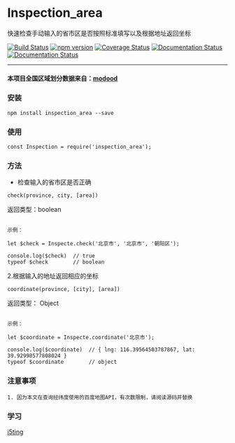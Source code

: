 # Inspection_area

快速检查手动输入的省市区是否按照标准填写以及根据地址返回坐标


[![Build Status](https://travis-ci.org/liees/inspection_area.svg?branch=master)](https://travis-ci.org/liees/inspection_area)
[![npm version](https://badge.fury.io/js/inspection_area.svg)](https://badge.fury.io/js/inspection_area)
[![Coverage Status](https://coveralls.io/repos/github/nnliang/Inspection_area/badge.svg?branch=master)](https://coveralls.io/github/nnliang/Inspection_area?branch=master)
[![Documentation Status](https://readthedocs.org/projects/inspection-area/badge/?version=master)](http://inspection-area.readthedocs.io/en/latest/?badge=master)
[![Documentation Status](https://readthedocs.org/projects/inspection-area/badge/?version=latest)](http://inspection-area.readthedocs.io/en/latest/?badge=latest)
                
-----

#### 本项目全国区域划分数据来自：[modood][2]


### 安装
```
npm install inspection_area --save
```

### 使用

```
const Inspection = require('inspection_area');
```

### 方法

- 检查输入的省市区是否正确

```
check(province, city, [area])
```

返回类型：boolean

```

示例：

let $check = Inspecte.check('北京市', '北京市', '朝阳区');

console.log($check)  // true
typeof $check        // boolean

```

2.根据输入的地址返回相应的坐标

```
coordinate(province, [city], [area])
```

返回类型： Object

```

示例：

let $coordinate = Inspecte.coordinate('北京市');

console.log($coordinate)  // { lng: 116.39564503787867, lat: 39.92998577808024 }
typeof $coordinate        // object

```

### 注意事项

```
1. 因为本文在查询经纬度使用的百度地图API，有次数限制，请阅读源码并替换
```


### 学习

[i5ting][1]

[1]: https://github.com/i5ting/   "i5ting"
[2]: https://github.com/modood/Administrative-divisions-of-China
